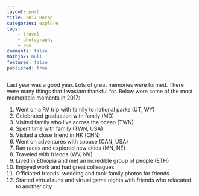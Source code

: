 ```yaml
---
layout: post
title: 2017 Recap
categories: explore
tags:
    - travel
    - photography
    - run
comments: false
mathjax: null
featured: false
published: true
---
```


Last year was a good year. Lots of great memories were formed. There were many things that I was/am thankful for. Below were some of the most memorable moments in 2017:

1. Went on a RV trip with family to national parks (UT, WY)
2. Celebrated graduation with family (MD)
3. Visited family who live across the ocean (TWN)
4. Spent time with family (TWN, USA)
5. Visited a close friend in HK (CHN)
6. Went on adventures with spouse (CAN, USA)
7. Ran races and explored new cities (MN, NE)
8. Traveled with friends (WV, NV)
9. Lived in Ethiopia and met an incredible group of people (ETH)
10. Enjoyed work and had great colleagues
11. Officiated friends' wedding and took family photos for friends
12. Started virtual runs and virtual game nights with friends who relocated to another city